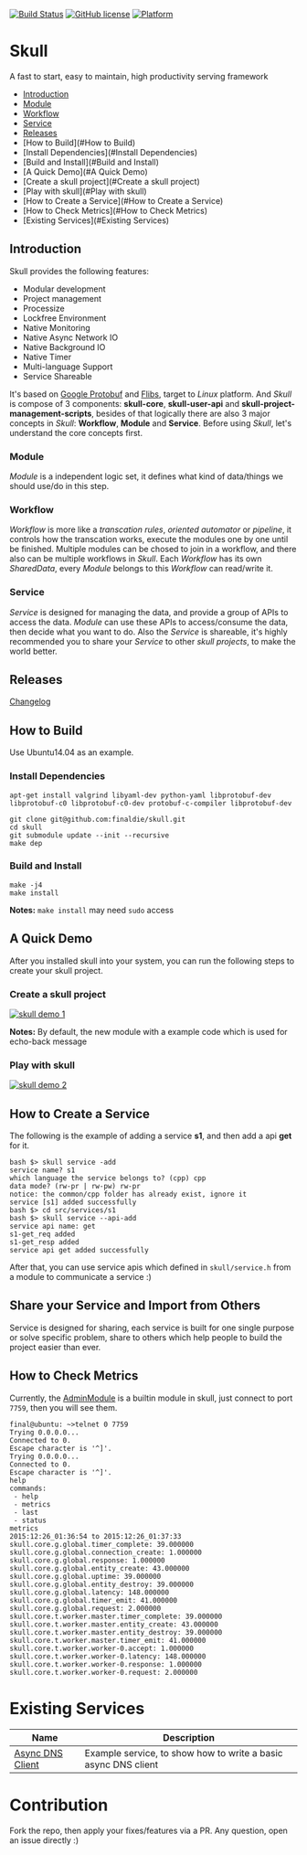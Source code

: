 [![Build Status](https://travis-ci.org/finaldie/skull.svg?branch=master)](https://travis-ci.org/finaldie/skull)
[![GitHub license](https://img.shields.io/github/license/finaldie/skull.svg)]()
[![Platform](https://img.shields.io/badge/platform-Linux-blue.svg)]()

Skull
=====
A fast to start, easy to maintain, high productivity serving framework<br>

- [Introduction](#Introduction)
 - [Module](#Module)
 - [Workflow](#Workflow)
 - [Service](#Service)
- [Releases](#Releases)
- [How to Build](#How to Build)
 - [Install Dependencies](#Install Dependencies)
 - [Build and Install](#Build and Install)
- [A Quick Demo](#A Quick Demo)
 - [Create a skull project](#Create a skull project)
 - [Play with skull](#Play with skull)
- [How to Create a Service](#How to Create a Service)
- [How to Check Metrics](#How to Check Metrics)
- [Existing Services](#Existing Services)

## Introduction
Skull provides the following features:
* Modular development
* Project management
* Processize
* Lockfree Environment
* Native Monitoring
* Native Async Network IO
* Native Background IO
* Native Timer
* Multi-language Support
* Service Shareable

It's based on [Google Protobuf][3] and [Flibs][4], target to _Linux_ platform. And _Skull_ is compose of 3 components: **skull-core**, **skull-user-api** and **skull-project-management-scripts**, besides of that logically there are also 3 major concepts in _Skull_: **Workflow**, **Module** and **Service**. Before using _Skull_, let's understand the core concepts first.

### Module
_Module_ is a independent logic set, it defines what kind of data/things we should use/do in this step.

### Workflow
_Workflow_ is more like a *transcation rules*, *oriented automator* or *pipeline*, it controls how the transcation works, execute the modules one by one until be finished. Multiple modules can be chosed to join in a workflow, and there also can be multiple workflows in _Skull_.
Each _Workflow_ has its own _SharedData_, every _Module_ belongs to this _Workflow_ can read/write it.

### Service
_Service_ is designed for managing the data, and provide a group of APIs to access the data. _Module_ can use these APIs to access/consume the data, then decide what you want to do. Also the _Service_ is shareable, it's highly recommended you to share your _Service_ to other *skull projects*, to make the world better.

## Releases
[Changelog](ChangeLog.md)

## How to Build
Use Ubuntu14.04 as an example.

### Install Dependencies
```console
apt-get install valgrind libyaml-dev python-yaml libprotobuf-dev libprotobuf-c0 libprotobuf-c0-dev protobuf-c-compiler libprotobuf-dev

git clone git@github.com:finaldie/skull.git
cd skull
git submodule update --init --recursive
make dep
```

### Build and Install
```console
make -j4
make install
```

**Notes:** `make install` may need `sudo` access

## A Quick Demo
After you installed skull into your system, you can run the following steps to
create your skull project.

### Create a skull project
[![skull demo 1](http://g.recordit.co/6yGrVG7i0s.gif)]()

**Notes:** By default, the new module with a example code which is used for echo-back message

### Play with skull
[![skull demo 2](http://g.recordit.co/vSON9N6nuV.gif)]()

## How to Create a Service
The following is the example of adding a service **s1**, and then add a api **get** for it.
```console
bash $> skull service -add
service name? s1
which language the service belongs to? (cpp) cpp
data mode? (rw-pr | rw-pw) rw-pr
notice: the common/cpp folder has already exist, ignore it
service [s1] added successfully
bash $> cd src/services/s1
bash $> skull service --api-add
service api name: get
s1-get_req added
s1-get_resp added
service api get added successfully
```
After that, you can use service apis which defined in `skull/service.h` from a module to communicate a service :)

## Share your Service and Import from Others
Service is designed for sharing, each service is built for one single purpose or solve specific problem, share to others which help people to build the project easier than ever.


## How to Check Metrics
Currently, the [AdminModule][1] is a builtin module in skull, just connect to port `7759`, then you will see them.
```console
final@ubuntu: ~>telnet 0 7759
Trying 0.0.0.0...
Connected to 0.
Escape character is '^]'.
Trying 0.0.0.0...
Connected to 0.
Escape character is '^]'.
help
commands:
 - help
 - metrics
 - last
 - status
metrics
2015:12:26_01:36:54 to 2015:12:26_01:37:33
skull.core.g.global.timer_complete: 39.000000
skull.core.g.global.connection_create: 1.000000
skull.core.g.global.response: 1.000000
skull.core.g.global.entity_create: 43.000000
skull.core.g.global.uptime: 39.000000
skull.core.g.global.entity_destroy: 39.000000
skull.core.g.global.latency: 148.000000
skull.core.g.global.timer_emit: 41.000000
skull.core.g.global.request: 2.000000
skull.core.t.worker.master.timer_complete: 39.000000
skull.core.t.worker.master.entity_create: 43.000000
skull.core.t.worker.master.entity_destroy: 39.000000
skull.core.t.worker.master.timer_emit: 41.000000
skull.core.t.worker.worker-0.accept: 1.000000
skull.core.t.worker.worker-0.latency: 148.000000
skull.core.t.worker.worker-0.response: 1.000000
skull.core.t.worker.worker-0.request: 2.000000
```

# Existing Services
Name                  | Description |
----------------------|-------------|
[Async DNS Client][2] | Example service, to show how to write a basic async DNS client |

[1]: https://github.com/finaldie/skull-admin-c
[2]: https://github.com/finaldie/skull-service-dns
[3]: https://developers.google.com/protocol-buffers/
[4]: https://github.com/finaldie/final_libs

# Contribution
Fork the repo, then apply your fixes/features via a PR. Any question, open an issue directly :)
